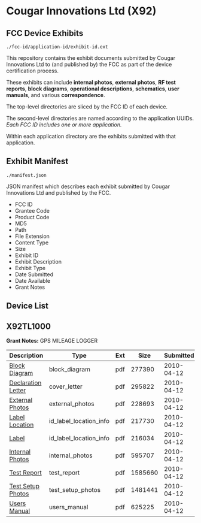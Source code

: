 # Cougar Innovations Ltd (X92)
## FCC Device Exhibits

```
./fcc-id/application-id/exhibit-id.ext
```

This repository contains the exhibit documents submitted by Cougar Innovations Ltd to (and published by) the FCC as part of the device certification process.

These exhibits can include **internal photos**, **external photos**, **RF test reports**, **block diagrams**, **operational descriptions**, **schematics**, **user manuals**, and various **correspondence**.

The top-level directories are sliced by the FCC ID of each device.

The second-level directories are named according to the application UUIDs. *Each FCC ID includes one or more application.*

Within each application directory are the exhibits submitted with that application. 

## Exhibit Manifest

```
./manifest.json
```

JSON manifest which describes each exhibit submitted by Cougar Innovations Ltd and published by the FCC.

- FCC ID
- Grantee Code
- Product Code
- MD5
- Path
- File Extension
- Content Type
- Size
- Exhibit ID
- Exhibit Description
- Exhibit Type
- Date Submitted
- Date Available
- Grant Notes

## Device List
## X92TL1000
**Grant Notes:** GPS MILEAGE LOGGER

| Description | Type | Ext | Size | Submitted | Available |
| ----------- | ---- | --- | ---- | --------- | --------- |
| [Block Diagram](X92TL1000/a129eab7e2545946688aa9f24bed06d5/1265296.pdf) | block_diagram | pdf | 277390 | 2010-04-12 | 2010-04-12 |
| [Declaration Letter](X92TL1000/a129eab7e2545946688aa9f24bed06d5/1265301.pdf) | cover_letter | pdf | 295822 | 2010-04-12 | 2010-04-12 |
| [External Photos](X92TL1000/a129eab7e2545946688aa9f24bed06d5/1265297.pdf) | external_photos | pdf | 228693 | 2010-04-12 | 2010-04-12 |
| [Label Location](X92TL1000/a129eab7e2545946688aa9f24bed06d5/1265298.pdf) | id_label_location_info | pdf | 217730 | 2010-04-12 | 2010-04-12 |
| [Label](X92TL1000/a129eab7e2545946688aa9f24bed06d5/1265299.pdf) | id_label_location_info | pdf | 216034 | 2010-04-12 | 2010-04-12 |
| [Internal Photos](X92TL1000/a129eab7e2545946688aa9f24bed06d5/1265300.pdf) | internal_photos | pdf | 595707 | 2010-04-12 | 2010-04-12 |
| [Test Report](X92TL1000/a129eab7e2545946688aa9f24bed06d5/1265303.pdf) | test_report | pdf | 1585660 | 2010-04-12 | 2010-04-12 |
| [Test Setup Photos](X92TL1000/a129eab7e2545946688aa9f24bed06d5/1265304.pdf) | test_setup_photos | pdf | 1481441 | 2010-04-12 | 2010-04-12 |
| [Users Manual](X92TL1000/a129eab7e2545946688aa9f24bed06d5/1265302.pdf) | users_manual | pdf | 625225 | 2010-04-12 | 2010-04-12 |
